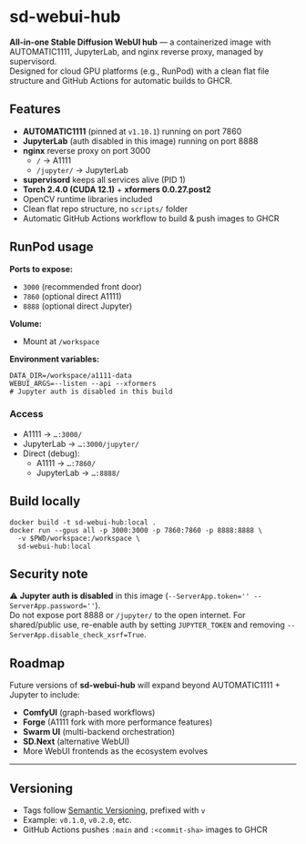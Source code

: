 # sd-webui-hub

**All-in-one Stable Diffusion WebUI hub** — a containerized image with AUTOMATIC1111, JupyterLab, and nginx reverse proxy, managed by supervisord.  
Designed for cloud GPU platforms (e.g., RunPod) with a clean flat file structure and GitHub Actions for automatic builds to GHCR.

## Features

- **AUTOMATIC1111** (pinned at `v1.10.1`) running on port 7860
- **JupyterLab** (auth disabled in this image) running on port 8888
- **nginx** reverse proxy on port 3000
  - `/` → A1111
  - `/jupyter/` → JupyterLab
- **supervisord** keeps all services alive (PID 1)
- **Torch 2.4.0 (CUDA 12.1)** + **xformers 0.0.27.post2**
- OpenCV runtime libraries included
- Clean flat repo structure, no `scripts/` folder
- Automatic GitHub Actions workflow to build & push images to GHCR

## RunPod usage

**Ports to expose:**
- `3000` (recommended front door)
- `7860` (optional direct A1111)
- `8888` (optional direct Jupyter)

**Volume:**
- Mount at `/workspace`

**Environment variables:**
```
DATA_DIR=/workspace/a1111-data
WEBUI_ARGS=--listen --api --xformers
# Jupyter auth is disabled in this build
```

### Access

- A1111 → `…:3000/`
- JupyterLab → `…:3000/jupyter/`
- Direct (debug):
  - A1111 → `…:7860/`
  - JupyterLab → `…:8888/`

## Build locally

```
docker build -t sd-webui-hub:local .
docker run --gpus all -p 3000:3000 -p 7860:7860 -p 8888:8888 \
  -v $PWD/workspace:/workspace \
  sd-webui-hub:local
```

## Security note

⚠️ **Jupyter auth is disabled** in this image (`--ServerApp.token='' --ServerApp.password=''`).  
Do not expose port 8888 or `/jupyter/` to the open internet. For shared/public use, re-enable auth by setting `JUPYTER_TOKEN` and removing `--ServerApp.disable_check_xsrf=True`.

## Roadmap

Future versions of **sd-webui-hub** will expand beyond AUTOMATIC1111 + Jupyter to include:

- **ComfyUI** (graph-based workflows)
- **Forge** (A1111 fork with more performance features)
- **Swarm UI** (multi-backend orchestration)
- **SD.Next** (alternative WebUI)
- More WebUI frontends as the ecosystem evolves

---

## Versioning

- Tags follow [Semantic Versioning](https://semver.org/), prefixed with `v`
- Example: `v0.1.0`, `v0.2.0`, etc.
- GitHub Actions pushes `:main` and `:<commit-sha>` images to GHCR
